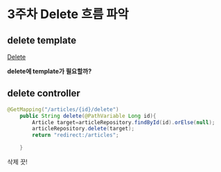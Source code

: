 # 3주차 Delete 흐름 파악
## delete template
<!-- show.mustache에 추가-->
<a href="/articles/{{article.id}}/delelte">Delete</a>

**delete에 template가 필요할까?**

## delete controller
```java
@GetMapping("/articles/{id}/delete")
    public String delete(@PathVariable Long id){
        Article target=articleRepository.findById(id).orElse(null);
        articleRepository.delete(target);
        return "redirect:/articles";

    }
```
삭제 끗!
